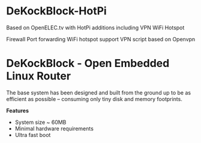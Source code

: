 # DeKockBlock-HotPi

Based on OpenELEC.tv with HotPi additions including VPN WiFi Hotspot

Firewall
Port forwarding
WiFi hotspot support
VPN script based on Openvpn 

# DeKockBlock - Open Embedded Linux Router

The base system has been designed and built from the ground up to be as 
efficient as possible – consuming only tiny disk and memory footprints.

**Features**

* System size ~ 60MB
* Minimal hardware requirements
* Ultra fast boot

